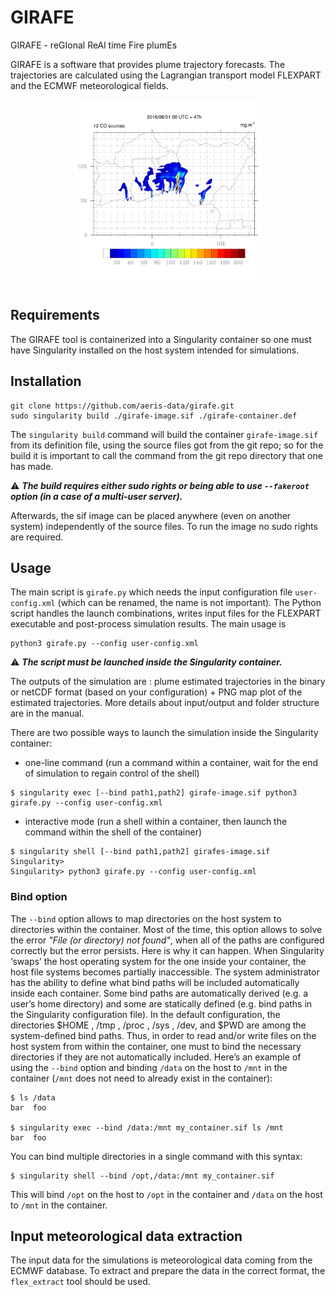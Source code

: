 # GIRAFE

GIRAFE - reGIonal ReAl time Fire plumEs

GIRAFE is a software that provides plume trajectory forecasts. The trajectories are calculated using the Lagrangian transport model FLEXPART and the ECMWF meteorological fields.

<p align="center">
    <img width="300" src="logo.png" alt="GIRAFE logo">
</p>

## Requirements
The GIRAFE tool is containerized into a Singularity container so one must have Singularity installed on the host system intended for simulations.

## Installation
```
git clone https://github.com/aeris-data/girafe.git
sudo singularity build ./girafe-image.sif ./girafe-container.def
```

The `singularity build` command will build the container `girafe-image.sif` from its definition file, using the source files got from the git repo; so for the build it is important to call the command from the git repo directory that one has made. 

⚠️ ***The build requires either sudo rights or being able to use `--fakeroot` option (in a case of a multi-user server).***

Afterwards, the sif image can be placed anywhere (even on another system) independently of the source files. To run the image no sudo rights are required.

## Usage
The main script is `girafe.py` which needs the input configuration file `user-config.xml` (which can be renamed, the name is not important). The Python script handles the launch combinations, writes input files for the FLEXPART executable and post-process simulation results. The main usage is
```
python3 girafe.py --config user-config.xml
```

⚠️ ***The script must be launched inside the Singularity container.***

The outputs of the simulation are : plume estimated trajectories in the binary or netCDF format (based on your configuration) + PNG map plot of the estimated trajectories. More details about input/output and folder structure are in the manual.

There are two possible ways to launch the simulation inside the Singularity container:
- one-line command (run a command within a container, wait for the end of simulation to regain control of the shell)
```
$ singularity exec [--bind path1,path2] girafe-image.sif python3 girafe.py --config user-config.xml
```
- interactive mode (run a shell within a container, then launch the command within the shell of the container)
```
$ singularity shell [--bind path1,path2] girafes-image.sif
Singularity>
Singularity> python3 girafe.py --config user-config.xml
```

### Bind option

The `--bind` option allows to map directories on the host system to directories within the container. Most of the time, this option allows to solve the error *"File (or directory) not found"*, when all of the paths are configured correctly but the error persists. Here is why it can happen. When Singularity ‘swaps’ the host operating system for the one inside your container, the host file systems becomes partially inaccessible. The system administrator has the ability to define what bind paths will be included automatically inside each container. Some bind paths are automatically derived (e.g. a user’s home directory) and some are statically defined (e.g. bind paths in the Singularity configuration file). In the default configuration, the directories $HOME , /tmp , /proc , /sys , /dev, and $PWD are among the system-defined bind paths. Thus, in order to read and/or write files on the host system from within the container, one must to bind the necessary directories if they are not automatically included. Here’s an example of using the `--bind` option and binding `/data` on the host to `/mnt` in the container (`/mnt` does not need to already exist in the container):

```
$ ls /data
bar  foo

$ singularity exec --bind /data:/mnt my_container.sif ls /mnt
bar  foo
```

You can bind multiple directories in a single command with this syntax:

```
$ singularity shell --bind /opt,/data:/mnt my_container.sif
```

This will bind `/opt` on the host to `/opt` in the container and `/data` on the host to `/mnt` in the container.

## Input meteorological data extraction
The input data for the simulations is meteorological data coming from the ECMWF database. To extract and prepare the data in the correct format, the `flex_extract` tool should be used.

